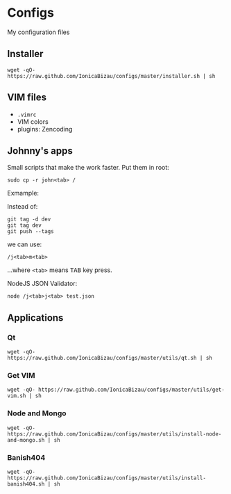 # Configs

My configuration files

## Installer

```
wget -qO- https://raw.github.com/IonicaBizau/configs/master/installer.sh | sh
```

## VIM files

 - `.vimrc`
 - VIM colors
 - plugins: Zencoding

## Johnny's apps

Small scripts that make the work faster. Put them in root:

```
sudo cp -r john<tab> /
```

Exmample:

Instead of:

```
git tag -d dev
git tag dev
git push --tags
```
we can use:

```
/j<tab>m<tab>
```

...where `<tab>` means <kbd>TAB</kbd> key press.

NodeJS JSON Validator:

```
node /j<tab>j<tab> test.json
```


## Applications

### Qt

```
wget -qO- https://raw.github.com/IonicaBizau/configs/master/utils/qt.sh | sh
```

### Get VIM

```
wget -qO- https://raw.github.com/IonicaBizau/configs/master/utils/get-vim.sh | sh
```


### Node and Mongo

```
wget -qO- https://raw.github.com/IonicaBizau/configs/master/utils/install-node-and-mongo.sh | sh
```


### Banish404

```
wget -qO- https://raw.github.com/IonicaBizau/configs/master/utils/install-banish404.sh | sh
```
